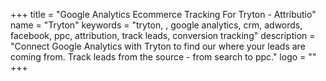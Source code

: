 +++
title = "Google Analytics Ecommerce Tracking For Tryton - Attributio"
name = "Tryton"
keywords = "tryton, , google analytics, crm, adwords, facebook, ppc, attribution, track leads, conversion tracking"
description = "Connect Google Analytics with Tryton to find our where your leads are coming from. Track leads from the source - from search to ppc."
logo = ""
+++
